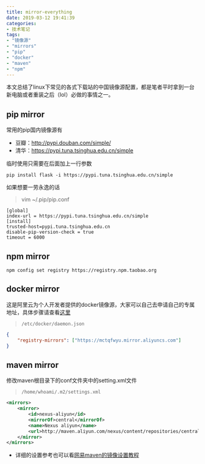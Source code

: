 ```yaml
---
title: mirror-everything
date: 2019-03-12 19:41:39
categories:
- 技术笔记
tags: 
- "镜像源"
- "mirrors"
- "pip"
- "docker"
- "maven"
- "npm"
---
```

本文总结了linux下常见的各式下载站的中国镜像源配置，都是笔者平时拿到一台新电脑或者重装之后（lol）必做的事情之一。

<!-- more -->

## pip mirror
常用的pip国内镜像源有
- 豆瓣：http://pypi.douban.com/simple/
- 清华：https://pypi.tuna.tsinghua.edu.cn/simple

临时使用只需要在后面加上一行参数
```shell
pip install flask -i https://pypi.tuna.tsinghua.edu.cn/simple   
```
如果想要一劳永逸的话
> vim ~/.pip/pip.conf

```
[global]  
index-url = https://pypi.tuna.tsinghua.edu.cn/simple  
[install]  
trusted-host=pypi.tuna.tsinghua.edu.cn
disable-pip-version-check = true  
timeout = 6000    
```
## npm mirror
```shell
npm config set registry https://registry.npm.taobao.org
```
## docker mirror

这是阿里云为个人开发者提供的docker镜像源，大家可以自己去申请自己的专属地址，具体步骤请查看[这里](https://yq.aliyun.com/articles/29941)
> `/etc/docker/daemon.json`

```json
{
    "registry-mirrors": ["https://mctqfwyu.mirror.aliyuncs.com"]
}
```
## maven mirror
修改maven根目录下的conf文件夹中的setting.xml文件
> `/home/whoami/.m2/settings.xml`

```xml
<mirrors>
    <mirror>
        <id>nexus-aliyun</id>
        <mirrorOf>central</mirrorOf>
        <name>Nexus aliyun</name>
        <url>http://maven.aliyun.com/nexus/content/repositories/central</url>
    </mirror>
</mirrors>
```
- 详细的设置参考也可以看[网易maven的镜像设置教程](https://mirrors.163.com/.help/maven.html)